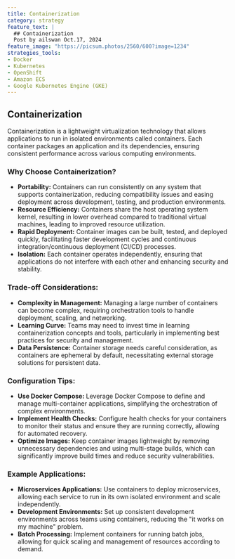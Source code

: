 ```yaml
---
title: Containerization
category: strategy
feature_text: |
  ## Containerization
  Post by ailswan Oct.17, 2024
feature_image: "https://picsum.photos/2560/600?image=1234"
strategies_tools:
- Docker
- Kubernetes
- OpenShift
- Amazon ECS
- Google Kubernetes Engine (GKE)
---
```

## Containerization
Containerization is a lightweight virtualization technology that allows applications to run in isolated environments called containers. Each container packages an application and its dependencies, ensuring consistent performance across various computing environments.

### Why Choose Containerization?
- **Portability:** Containers can run consistently on any system that supports containerization, reducing compatibility issues and easing deployment across development, testing, and production environments.
- **Resource Efficiency:** Containers share the host operating system kernel, resulting in lower overhead compared to traditional virtual machines, leading to improved resource utilization.
- **Rapid Deployment:** Container images can be built, tested, and deployed quickly, facilitating faster development cycles and continuous integration/continuous deployment (CI/CD) processes.
- **Isolation:** Each container operates independently, ensuring that applications do not interfere with each other and enhancing security and stability.

### Trade-off Considerations:
- **Complexity in Management:** Managing a large number of containers can become complex, requiring orchestration tools to handle deployment, scaling, and networking.
- **Learning Curve:** Teams may need to invest time in learning containerization concepts and tools, particularly in implementing best practices for security and management.
- **Data Persistence:** Container storage needs careful consideration, as containers are ephemeral by default, necessitating external storage solutions for persistent data.

### Configuration Tips:
- **Use Docker Compose:** Leverage Docker Compose to define and manage multi-container applications, simplifying the orchestration of complex environments.
- **Implement Health Checks:** Configure health checks for your containers to monitor their status and ensure they are running correctly, allowing for automated recovery.
- **Optimize Images:** Keep container images lightweight by removing unnecessary dependencies and using multi-stage builds, which can significantly improve build times and reduce security vulnerabilities.

### Example Applications:
- **Microservices Applications:** Use containers to deploy microservices, allowing each service to run in its own isolated environment and scale independently.
- **Development Environments:** Set up consistent development environments across teams using containers, reducing the "it works on my machine" problem.
- **Batch Processing:** Implement containers for running batch jobs, allowing for quick scaling and management of resources according to demand.

